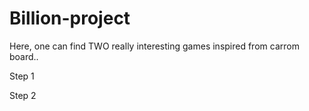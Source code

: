 # Billion-project
Here, one can find TWO really interesting games inspired from carrom board..


Step 1 


Step 2